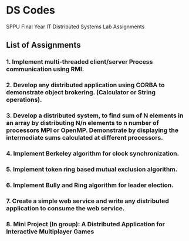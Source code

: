 # DS Codes
SPPU Final Year IT Distributed Systems Lab Assignments

## List of Assignments 
### 1. Implement multi-threaded client/server Process communication using RMI.
### 2. Develop any distributed application using CORBA to demonstrate object brokering. (Calculator or String operations).
### 3. Develop a distributed system, to find sum of N elements in an array by distributing N/n elements to n number of processors MPI or OpenMP. Demonstrate by displaying the intermediate sums calculated at different processors.
### 4. Implement Berkeley algorithm for clock synchronization.
### 5. Implement token ring based mutual exclusion algorithm.
### 6. Implement Bully and Ring algorithm for leader election.
### 7. Create a simple web service and write any distributed application to consume the web service.
### 8. Mini Project (In group): A Distributed Application for Interactive Multiplayer Games
